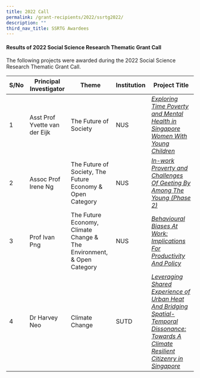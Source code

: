 ```yaml
---
title: 2022 Call
permalink: /grant-recipients/2022/ssrtg2022/
description: ""
third_nav_title: SSRTG Awardees
---
```

#### **Results of 2022 Social Science Research Thematic Grant Call**


The following projects were awarded during the 2022 Social Science Research Thematic Grant Call. 


| S/No | Principal<br>Investigator |Theme| Institution |Project Title |
| -------- | -------- | -------- | -------- | -------- |
| 1 |  Asst Prof Yvette van der Eijk |The Future of Society|NUS |*[Exploring Time Poverty and Mental Health in Singapore Women With Young Children](https://www.ssrc.edu.sg/projects/thematic-grant/yvette2022/)* |
| 2 | Assoc Prof Irene Ng |The Future of Society, The Future Economy &amp; Open Category| NUS |*[In-work Proverty and Challenges Of Geeting By Among The Young (Phase 2)](https://www.ssrc.edu.sg/projects/thematic-grant/david2021/)*  
| 3 |  Prof Ivan Png|The Future Economy, Climate Change &amp; The Environment, &amp; Open Category|NUS | *[Behavioural Biases At Work: Implications For Productivity And Policy](https://www.ssrc.edu.sg/projects/thematic-grant/graham2021/)* |
| 4 |  Dr Harvey Neo|Climate Change|SUTD | *[Leveraging Shared Experience of Urban Heat And Bridging Spatial-Temporal Dissonance: Towards A Climate Resilient Citizenry in Singapore](https://www.ssrc.edu.sg/projects/thematic-grant/graham2021/)* |